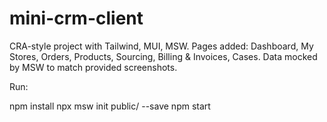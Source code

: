 # mini-crm-client

CRA-style project with Tailwind, MUI, MSW. Pages added: Dashboard, My Stores, Orders, Products, Sourcing, Billing & Invoices, Cases. Data mocked by MSW to match provided screenshots.

Run:

npm install
npx msw init public/ --save
npm start


